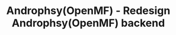 ---
layout: gsoc
categories: gsoc2018
divid: openmf
title:  Androphsy(OpenMF) - Redesign Androphsy(OpenMF) backend
description: <a href="https://github.com/scorelab/ANDROPHSY">Androphsy(OpenMF)</a> is an opensource forensic tool for Android smartphones that helps digital forensic investigator throughout the life cycle of digital forensic investigation. Services provided by Androphsy includes. <ul style="list-style:inherit"><li>Digital forensic case and evidence management</li><li>Raw data acquisition – physical acquisition and logical – file system level acquisition</li><li>Meaningful evidence extraction and analysis support</li><li>Evidence presentation</li></ul>
expectedresults: <ul style="list-style:inherit"><li>Convert Androphsy backend to python</li><li>Test the implementation</li><li>Write documentation</li></ul>
githuburl: https://github.com/scorelab/OpenMF
requiredknowledge: Python, Android
possiblementors: TBA
---